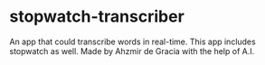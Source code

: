 # stopwatch-transcriber
An app that could transcribe words in real-time. This app includes stopwatch as well. Made by Ahzmir de Gracia with the help of A.I.
